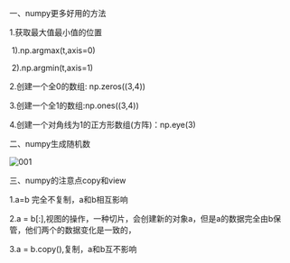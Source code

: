 一、numpy更多好用的方法

1.获取最大值最小值的位置

​	1).np.argmax(t,axis=0)

​	2).np.argmin(t,axis=1)

2.创建一个全0的数组: np.zeros((3,4))

3.创建一个全1的数组:np.ones((3,4))

4.创建一个对角线为1的正方形数组(方阵)：np.eye(3)

二、numpy生成随机数

![001](D:\Data_Analyze\numpy\其他\001.png)

三、numpy的注意点copy和view

1.a=b 完全不复制，a和b相互影响

2.a = b[:],视图的操作，一种切片，会创建新的对象a，但是a的数据完全由b保管，他们两个的数据变化是一致的，

3.a = b.copy(),复制，a和b互不影响